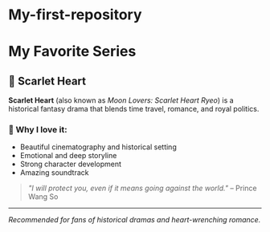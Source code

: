 # My-first-repository
# My Favorite Series

## 🌸 Scarlet Heart

**Scarlet Heart** (also known as *Moon Lovers: Scarlet Heart Ryeo*) is a historical fantasy drama that blends time travel, romance, and royal politics. 

### 💖 Why I love it:
- Beautiful cinematography and historical setting
- Emotional and deep storyline
- Strong character development
- Amazing soundtrack

> *"I will protect you, even if it means going against the world."* – Prince Wang So

---

*Recommended for fans of historical dramas and heart-wrenching romance.*
